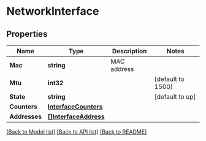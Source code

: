 # NetworkInterface

## Properties

Name | Type | Description | Notes
------------ | ------------- | ------------- | -------------
**Mac** | **string** | MAC address | 
**Mtu** | **int32** |  | [default to 1500]
**State** | **string** |  | [default to up]
**Counters** | [**InterfaceCounters**](InterfaceCounters.md) |  | 
**Addresses** | [**[]InterfaceAddress**](InterfaceAddress.md) |  | 

[[Back to Model list]](../README.md#documentation-for-models) [[Back to API list]](../README.md#documentation-for-api-endpoints) [[Back to README]](../README.md)


